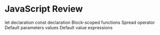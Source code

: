 # JavaScript Review

let declaration
const declaration
Block-scoped functions
Spread operator
Default parameters values
Default value expressions
